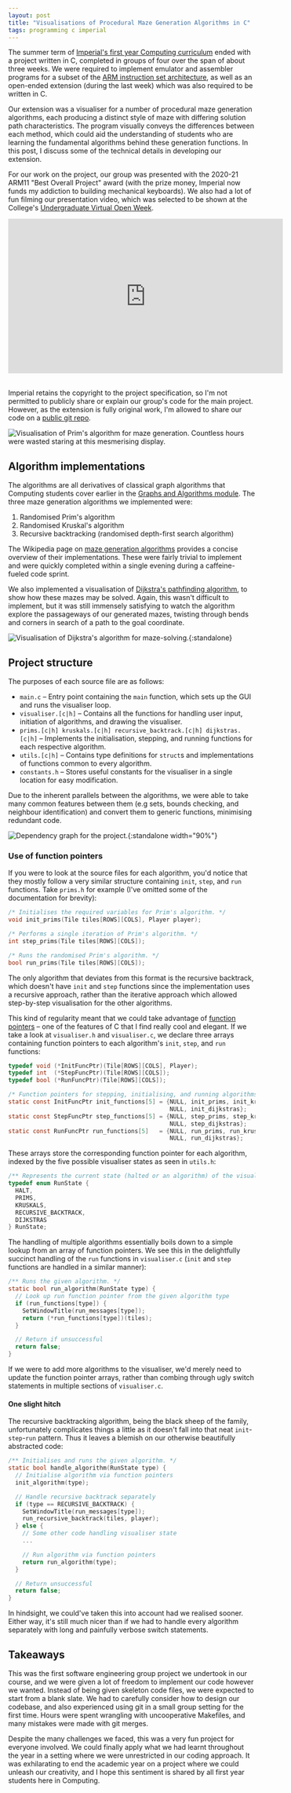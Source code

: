 ```yaml
---
layout: post
title: "Visualisations of Procedural Maze Generation Algorithms in C"
tags: programming c imperial
---
```


The summer term of [Imperial's first year Computing curriculum](https://www.imperial.ac.uk/computing/current-students/computing/computing-first-year/) ended with a project written in C, completed in groups of four over the span of about three weeks. We were required to implement emulator and assembler programs for a subset of the [ARM instruction set architecture](https://developer.arm.com/documentation/), as well as an open-ended extension (during the last week) which was also required to be written in C.

Our extension was a visualiser for a number of procedural maze generation algorithms, each producing a distinct style of maze with differing solution path characteristics. The program visually conveys the differences between each method, which could aid the understanding of students who are learning the fundamental algorithms behind these generation functions. In this post, I discuss some of the technical details in developing our extension.

For our work on the project, our group was presented with the 2020-21 ARM11 "Best Overall Project" award (with the prize money, Imperial now funds my addiction to building mechanical keyboards). We also had a lot of fun filming our presentation video, which was selected to be shown at the College's [Undergraduate Virtual Open Week](https://www.imperial.ac.uk/events/136819/undergraduate-virtual-open-week-imperial360-live-department-of-computing/).

<div style="text-align:center">
  <iframe width="560" height="315" src="https://www.youtube-nocookie.com/embed/VV_Rhtc2ekA" frameborder="0" allow="accelerometer; autoplay; clipboard-write; encrypted-media; gyroscope; picture-in-picture" allowfullscreen> </iframe>
</div>
&nbsp;

<!-- excerpt-end -->

Imperial retains the copyright to the project specification, so I'm not permitted to publicly share or explain our group's code for the main project. However, as the extension is fully original work, I'm allowed to share our code on a [public git repo](https://github.com/ethanrange/c-maze-generation).

![Visualisation of Prim's algorithm for maze generation. Countless hours were wasted staring at this mesmerising display.](https://github.com/ethanrange/c-maze-generation/raw/master/images/prims.gif)

## Algorithm implementations
The algorithms are all derivatives of classical graph algorithms that Computing students cover earlier in the [Graphs and Algorithms module](https://www.imperial.ac.uk/computing/current-students/courses/40008/). The three maze generation algorithms we implemented were:
1. Randomised Prim's algorithm
2. Randomised Kruskal's algorithm
3. Recursive backtracking (randomised depth-first search algorithm)

The Wikipedia page on [maze generation algorithms](https://en.wikipedia.org/wiki/Maze_generation_algorithm) provides a concise overview of their implementations. These were fairly trivial to implement and were quickly completed within a single evening during a caffeine-fueled code sprint.

We also implemented a visualisation of [Dijkstra's pathfinding algorithm](https://en.wikipedia.org/wiki/Dijkstra%27s_algorithm), to show how these mazes may be solved. Again, this wasn't difficult to implement, but it was still immensely satisfying to watch the algorithm explore the passageways of our generated mazes, twisting through bends and corners in search of a path to the goal coordinate.

![Visualisation of Dijkstra's algorithm for maze-solving.](https://github.com/ethanrange/c-maze-generation/raw/master/images/dijkstras.gif){:standalone}

## Project structure
The purposes of each source file are as follows:
- `main.c` – Entry point containing the `main` function, which sets up the GUI and runs the visualiser loop.
- `visualiser.[c|h]` – Contains all the functions for handling user input, initiation of algorithms, and drawing
the visualiser.
- `prims.[c|h] kruskals.[c|h] recursive_backtrack.[c|h] dijkstras.[c|h]` – Implements the initialisation, stepping, and running functions for each respective algorithm.
- `utils.[c|h]` – Contains type definitions for `struct`s and implementations of functions common to every algorithm.
- `constants.h` – Stores useful constants for the visualiser in a single location for easy modification.

Due to the inherent parallels between the algorithms, we were able to take many common features between them (e.g sets, bounds checking, and neighbour identification) and convert them to generic functions, minimising redundant code.

![Dependency graph for the project.](/images/maze-generation-dependencies.svg){:standalone width="90%"}

### Use of function pointers
If you were to look at the source files for each algorithm, you'd notice that they mostly follow a very similar structure containing `init`, `step`, and `run` functions. Take `prims.h` for example (I've omitted some of the documentation for brevity):

```c
/* Initialises the required variables for Prim's algorithm. */
void init_prims(Tile tiles[ROWS][COLS], Player player);

/* Performs a single iteration of Prim's algorithm. */
int step_prims(Tile tiles[ROWS][COLS]);

/* Runs the randomised Prim's algorithm. */
bool run_prims(Tile tiles[ROWS][COLS]);
```

The only algorithm that deviates from this format is the recursive backtrack, which doesn't have `init` and `step` functions since the implementation uses a recursive approach, rather than the iterative approach which allowed step-by-step visualisation for the other algorithms.

This kind of regularity meant that we could take advantage of [function pointers](https://www.cprogramming.com/tutorial/function-pointers.html) – one of the features of C that I find really cool and elegant. If we take a look at `visualiser.h` and `visualiser.c`, we declare three arrays containing function pointers to each algorithm's `init`, `step`, and `run` functions:

```c
typedef void (*InitFuncPtr)(Tile[ROWS][COLS], Player);
typedef int  (*StepFuncPtr)(Tile[ROWS][COLS]);
typedef bool (*RunFuncPtr)(Tile[ROWS][COLS]);

/* Function pointers for stepping, initialising, and running algorithms. */
static const InitFuncPtr init_functions[5] = {NULL, init_prims, init_kruskals,
                                              NULL, init_dijkstras};
static const StepFuncPtr step_functions[5] = {NULL, step_prims, step_kruskals,
                                              NULL, step_dijkstras};
static const RunFuncPtr run_functions[5]   = {NULL, run_prims, run_kruskals, 
                                              NULL, run_dijkstras};
```

These arrays store the corresponding function pointer for each algorithm, indexed by the five possible visualiser states as seen in `utils.h`:

```c
/** Represents the current state (halted or an algorithm) of the visualiser. */
typedef enum RunState {
  HALT,
  PRIMS,
  KRUSKALS,
  RECURSIVE_BACKTRACK,
  DIJKSTRAS
} RunState;
```

The handling of multiple algorithms essentially boils down to a simple lookup from an array of function pointers. We see this in the delightfully succinct handling of the `run` functions in `visualiser.c` (`init` and `step` functions are handled in a similar manner):

```c
/** Runs the given algorithm. */
static bool run_algorithm(RunState type) {
  // Look up run function pointer from the given algorithm type
  if (run_functions[type]) {
    SetWindowTitle(run_messages[type]);
    return (*run_functions[type])(tiles);
  }

  // Return if unsuccessful
  return false;
}
```

If we were to add more algorithms to the visualiser, we'd merely need to update the function pointer arrays, rather than combing through ugly switch statements in multiple sections of `visualiser.c`.

#### One slight hitch
The recursive backtracking algorithm, being the black sheep of the family, unfortunately complicates things a little as it doesn't fall into that neat `init`-`step`-`run` pattern. Thus it leaves a blemish on our otherwise beautifully abstracted code:

```c
/** Initialises and runs the given algorithm. */
static bool handle_algorithm(RunState type) {
  // Initialise algorithm via function pointers
  init_algorithm(type);

  // Handle recursive backtrack separately
  if (type == RECURSIVE_BACKTRACK) {
    SetWindowTitle(run_messages[type]);
    run_recursive_backtrack(tiles, player);
  } else {
    // Some other code handling visualiser state
    ...

    // Run algorithm via function pointers
    return run_algorithm(type);
  }

  // Return unsuccessful
  return false;
}
```

In hindsight, we could've taken this into account had we realised sooner. Either way, it's still much nicer than if we had to handle every algorithm separately with long and painfully verbose switch statements.

## Takeaways
This was the first software engineering group project we undertook in our course, and we were given a lot of freedom to implement our code however we wanted. Instead of being given skeleton code files, we were expected to start from a blank slate. We had to carefully consider how to design our codebase, and also experienced using git in a small group setting for the first time. Hours were spent wrangling with uncooperative Makefiles, and many mistakes were made with git merges.

Despite the many challenges we faced, this was a very fun project for everyone involved. We could finally apply what we had learnt throughout the year in a setting where we were unrestricted in our coding approach. It was exhilarating to end the academic year on a project where we could unleash our creativity, and I hope this sentiment is shared by all first year students here in Computing.

<!-- ## Noteworthy challenges
By the time we started work on the extension, our group was well acquainted with C as we had already completed most of the main project by then. Thus, work on the visualiser went rather smoothly, but there are still some challenges we ran into which I felt was worth mentioning (as well as some small annoyances which I just wanted to complain about).

### Flattening nested includes

### Pain with Makefiles

### We kept messing up with git -->
